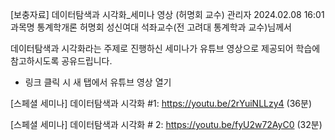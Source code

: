 [보충자료] 데이터탐색과 시각화_세미나 영상 (허명회 교수)	관리자	2024.02.08 16:01
과목명	통계학개론
허명회 성신여대 석좌교수(전 고려대 통계학과 교수)님께서

데이터탐색과 시각화라는 주제로 진행하신 세미나가 유튜브 영상으로 제공되어 학습에 참고하시도록 공유드립니다.

- 링크 클릭 시 새 탭에서 유튜브 영상 열기



[스페셜 세미나] 데이터탐색과 시각화 #1: https://youtu.be/2rYuiNLLzy4 (36분)

[스페셜 세미나] 데이터탐색과 시각화 # 2: https://youtu.be/fyU2w72AyC0 (32분)

